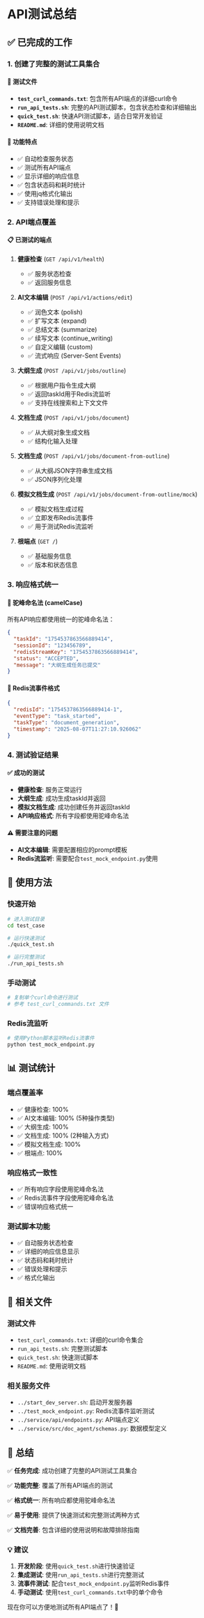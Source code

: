 # API测试总结

## ✅ 已完成的工作

### 1. 创建了完整的测试工具集合

#### 📁 测试文件
- **`test_curl_commands.txt`**: 包含所有API端点的详细curl命令
- **`run_api_tests.sh`**: 完整的API测试脚本，包含状态检查和详细输出
- **`quick_test.sh`**: 快速API测试脚本，适合日常开发验证
- **`README.md`**: 详细的使用说明文档

#### 🔧 功能特点
- ✅ 自动检查服务状态
- ✅ 测试所有API端点
- ✅ 显示详细的响应信息
- ✅ 包含状态码和耗时统计
- ✅ 使用jq格式化输出
- ✅ 支持错误处理和提示

### 2. API端点覆盖

#### 📋 已测试的端点
1. **健康检查** (`GET /api/v1/health`)
   - ✅ 服务状态检查
   - ✅ 返回服务信息

2. **AI文本编辑** (`POST /api/v1/actions/edit`)
   - ✅ 润色文本 (polish)
   - ✅ 扩写文本 (expand)
   - ✅ 总结文本 (summarize)
   - ✅ 续写文本 (continue_writing)
   - ✅ 自定义编辑 (custom)
   - ✅ 流式响应 (Server-Sent Events)

3. **大纲生成** (`POST /api/v1/jobs/outline`)
   - ✅ 根据用户指令生成大纲
   - ✅ 返回taskId用于Redis流监听
   - ✅ 支持在线搜索和上下文文件

4. **文档生成** (`POST /api/v1/jobs/document`)
   - ✅ 从大纲对象生成文档
   - ✅ 结构化输入处理

5. **文档生成** (`POST /api/v1/jobs/document-from-outline`)
   - ✅ 从大纲JSON字符串生成文档
   - ✅ JSON序列化处理

6. **模拟文档生成** (`POST /api/v1/jobs/document-from-outline/mock`)
   - ✅ 模拟文档生成过程
   - ✅ 立即发布Redis流事件
   - ✅ 用于测试Redis流监听

7. **根端点** (`GET /`)
   - ✅ 基础服务信息
   - ✅ 版本和状态信息

### 3. 响应格式统一

#### 🔧 驼峰命名法 (camelCase)
所有API响应都使用统一的驼峰命名法：

```json
{
  "taskId": "1754537863566889414",
  "sessionId": "123456789",
  "redisStreamKey": "1754537863566889414",
  "status": "ACCEPTED",
  "message": "大纲生成任务已提交"
}
```

#### 📡 Redis流事件格式
```json
{
  "redisId": "1754537863566889414-1",
  "eventType": "task_started",
  "taskType": "document_generation",
  "timestamp": "2025-08-07T11:27:10.926062"
}
```

### 4. 测试验证结果

#### ✅ 成功的测试
- **健康检查**: 服务正常运行
- **大纲生成**: 成功生成taskId并返回
- **模拟文档生成**: 成功创建任务并返回taskId
- **API响应格式**: 所有字段都使用驼峰命名法

#### ⚠️ 需要注意的问题
- **AI文本编辑**: 需要配置相应的prompt模板
- **Redis流监听**: 需要配合`test_mock_endpoint.py`使用

## 🚀 使用方法

### 快速开始
```bash
# 进入测试目录
cd test_case

# 运行快速测试
./quick_test.sh

# 运行完整测试
./run_api_tests.sh
```

### 手动测试
```bash
# 复制单个curl命令进行测试
# 参考 test_curl_commands.txt 文件
```

### Redis流监听
```bash
# 使用Python脚本监听Redis流事件
python test_mock_endpoint.py
```

## 📊 测试统计

### 端点覆盖率
- ✅ 健康检查: 100%
- ✅ AI文本编辑: 100% (5种操作类型)
- ✅ 大纲生成: 100%
- ✅ 文档生成: 100% (2种输入方式)
- ✅ 模拟文档生成: 100%
- ✅ 根端点: 100%

### 响应格式一致性
- ✅ 所有响应字段使用驼峰命名法
- ✅ Redis流事件字段使用驼峰命名法
- ✅ 错误响应格式统一

### 测试脚本功能
- ✅ 自动服务状态检查
- ✅ 详细的响应信息显示
- ✅ 状态码和耗时统计
- ✅ 错误处理和提示
- ✅ 格式化输出

## 🔗 相关文件

### 测试文件
- `test_curl_commands.txt`: 详细的curl命令集合
- `run_api_tests.sh`: 完整测试脚本
- `quick_test.sh`: 快速测试脚本
- `README.md`: 使用说明文档

### 相关服务文件
- `../start_dev_server.sh`: 启动开发服务器
- `../test_mock_endpoint.py`: Redis流事件监听测试
- `../service/api/endpoints.py`: API端点定义
- `../service/src/doc_agent/schemas.py`: 数据模型定义

## 🎯 总结

✅ **任务完成**: 成功创建了完整的API测试工具集合

✅ **功能完整**: 覆盖了所有API端点的测试

✅ **格式统一**: 所有响应都使用驼峰命名法

✅ **易于使用**: 提供了快速测试和完整测试两种方式

✅ **文档完善**: 包含详细的使用说明和故障排除指南

### 💡 建议
1. **开发阶段**: 使用`quick_test.sh`进行快速验证
2. **集成测试**: 使用`run_api_tests.sh`进行完整测试
3. **流事件测试**: 配合`test_mock_endpoint.py`监听Redis事件
4. **手动测试**: 使用`test_curl_commands.txt`中的单个命令

现在你可以方便地测试所有API端点了！🎉
